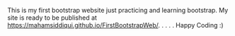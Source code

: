 This is my first bootstrap website just practicing and learning bootstrap.
My site is ready to be published at 
https://mahamsiddiqui.github.io/FirstBootstrapWeb/.
.
.
.
.
Happy Coding :)
